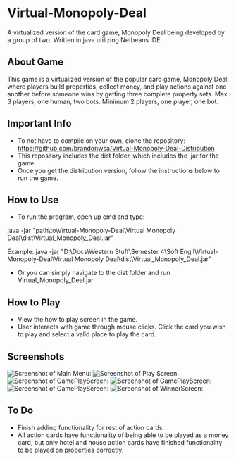 # Virtual-Monopoly-Deal
A virtualized version of the card game, Monopoly Deal being developed by a group of two. Written in java utilizing Netbeans IDE.

## About Game
This game is a virtualized version of the popular card game, Monopoly Deal, where players build properties, collect money, and play actions against one another before someone wins by getting three complete property sets. Max 3 players, one human, two bots. Minimum 2 players, one player, one bot.

## Important Info
 - To not have to compile on your own, clone the repository: https://github.com/brandonwsa/Virtual-Monopoly-Deal-Distribution
 - This repository includes the dist folder, which includes the .jar for the game.
 - Once you get the distribution version, follow the instructions below to run the game.

## How to Use
 - To run the program, open up cmd and type:

java -jar "path\to\Virtual-Monopoly-Deal\Virtual Monopoly Deal\dist\Virtual_Monopoly_Deal.jar"

Example: java -jar "D:\Docs\Western Stuff\Semester 4\Soft Eng I\Virtual-Monopoly-Deal\Virtual Monopoly Deal\dist\Virtual_Monopoly_Deal.jar"

- Or you can simply navigate to the dist folder and run Virtual_Monopoly_Deal.jar

## How to Play
- View the how to play screen in the game.
- User interacts with game through mouse clicks. Click the card you wish to play and select a valid place to play the card.

## Screenshots
![Screenshot of Main Menu:](https://github.com/brandonwsa/Virtual-Monopoly-Deal/tree/master/Virtual%20Monopoly%20Deal/screenshots/MainMenu_SS.png)
![Screenshot of Play Screen:](https://github.com/brandonwsa/Virtual-Monopoly-Deal/tree/master/Virtual%20Monopoly%20Deal/screenshots/PlayScreen_SS.png)
![Screenshot of GamePlayScreen:](https://github.com/brandonwsa/Virtual-Monopoly-Deal/tree/master/Virtual%20Monopoly%20Deal/screenshots/GamePlayScreen_SS1.png)
![Screenshot of GamePlayScreen:](https://github.com/brandonwsa/Virtual-Monopoly-Deal/tree/master/Virtual%20Monopoly%20Deal/screenshots/GamePlayScreen_SS2.png)
![Screenshot of GamePlayScreen:](https://github.com/brandonwsa/Virtual-Monopoly-Deal/tree/master/Virtual%20Monopoly%20Deal/screenshots/GamePlayScreen_SS3.png)
![Screenshot of WinnerScreen:](https://github.com/brandonwsa/Virtual-Monopoly-Deal/tree/master/Virtual%20Monopoly%20Deal/screenshots/WinnerScreen_SS.png)

## To Do
- Finish adding functionality for rest of action cards.
- All action cards have functionality of being able to be played as a money card, but only hotel and house action cards have finished functionality to be played on properties correctly.
